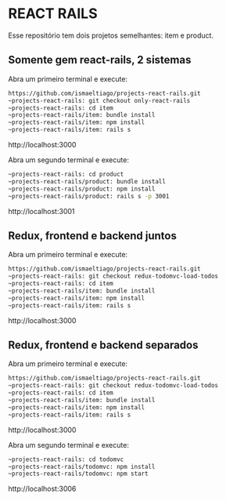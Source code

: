 REACT RAILS
===========

Esse repositório tem dois projetos semelhantes: item e product.

## Somente gem react-rails, 2 sistemas

Abra um primeiro terminal e execute:
```bash
https://github.com/ismaeltiago/projects-react-rails.git
~projects-react-rails: git checkout only-react-rails
~projects-react-rails: cd item
~projects-react-rails/item: bundle install
~projects-react-rails/item: npm install
~projects-react-rails/item: rails s
```

http://localhost:3000


Abra um segundo terminal e execute:
```bash
~projects-react-rails: cd product
~projects-react-rails/product: bundle install
~projects-react-rails/product: npm install
~projects-react-rails/product: rails s -p 3001
```

http://localhost:3001


## Redux, frontend e backend juntos

Abra um primeiro terminal e execute:
```bash
https://github.com/ismaeltiago/projects-react-rails.git
~projects-react-rails: git checkout redux-todomvc-load-todos
~projects-react-rails: cd item
~projects-react-rails/item: bundle install
~projects-react-rails/item: npm install
~projects-react-rails/item: rails s
```

http://localhost:3000


## Redux, frontend e backend separados

Abra um primeiro terminal e execute:
```bash
https://github.com/ismaeltiago/projects-react-rails.git
~projects-react-rails: git checkout redux-todomvc-load-todos
~projects-react-rails: cd item
~projects-react-rails/item: bundle install
~projects-react-rails/item: npm install
~projects-react-rails/item: rails s
```

http://localhost:3000


Abra um segundo terminal e execute:
```bash
~projects-react-rails: cd todomvc
~projects-react-rails/todomvc: npm install
~projects-react-rails/todomvc: npm start
```

http://localhost:3006
